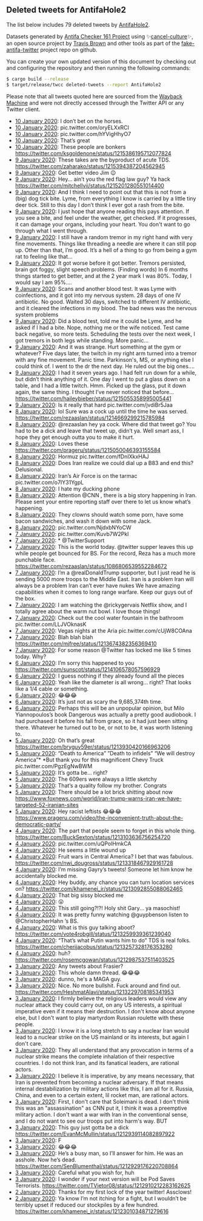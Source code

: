 ## Deleted tweets for AntifaHole2

The list below includes 79 deleted tweets by
[AntifaHole2](https://twitter.com/AntifaHole2).



Datasets generated by [Antifa Checker 161 Project](https://twitter.com/antifacheck161) using ✨[cancel-culture](https://github.com/travisbrown/cancel-culture)✨, an open source project by 
[Travis Brown](https://twitter.com/travisbrown) and other tools as part of the 
[fake-antifa-twitter](https://github.com/antifacheck161/fake-antifa-twitter) project repo on github.

You can create your own updated version of this document by checking out and configuring the
repository and then running the following commands:

```bash
$ cargo build --release
$ target/release/twcc deleted-tweets --report AntifaHole2
```

Please note that all tweets quoted here are sourced from the
[Wayback Machine](https://web.archive.org) and were not directly accessed through the Twitter API or
any Twitter client.

* [10 January 2020](https://web.archive.org/web/20200112144352/https://twitter.com/AntifaHole2/status/1215398872060715014): I don’t bet on the horses. <!--1215647574046146560-->
* [10 January 2020](https://web.archive.org/web/20200111100723/https://twitter.com/AntifaHole2/status/1215640967547695104): pic.twitter.com/oryELXxRCI <!--1215640967547695104-->
* [10 January 2020](https://web.archive.org/web/20200111172525/https://twitter.com/AntifaHole2/status/1215457207208366081): pic.twitter.com/hYVigHhyO7 <!--1215457207208366081-->
* [10 January 2020](https://web.archive.org/web/20200113213914/https://twitter.com/AntifaHole2/status/1215426790237315072): That’s great <!--1215431789600178178-->
* [10 January 2020](https://web.archive.org/web/20200113213914/https://twitter.com/AntifaHole2/status/1215426790237315072): These people are bonkers https://twitter.com/ksgoldenone/status/1215386195712077824 <!--1215426790237315072-->
* [ 9 January 2020](https://web.archive.org/web/20200112103606/https://twitter.com/AntifaHole2/status/1215420601856405504): These takes are the byproduct of acute TDS. https://twitter.com/zaharako/status/1215394387204562945 <!--1215420601856405504-->
* [ 9 January 2020](https://web.archive.org/web/20200112144352/https://twitter.com/AntifaHole2/status/1215398872060715014): Get better video Jim 😉 <!--1215398872060715014-->
* [ 9 January 2020](https://web.archive.org/web/20200110231559/https://twitter.com/AntifaHole2/status/1215397966841876480): Hey... ain’t you the red flag law guy?  Ya hack https://twitter.com/mitchellvii/status/1215201280551014400 <!--1215397966841876480-->
* [ 9 January 2020](https://web.archive.org/web/20200110231907/https://twitter.com/AntifaHole2/status/1215169298081230849): And I think I need to point out that this is not from a (big) dog tick bite.  Lyme, from everything I know is carried by a little tiny deer tick.  Still to this day I don’t think I ever got a rash from the bite. <!--1215171229788856320-->
* [ 9 January 2020](https://web.archive.org/web/20200110231907/https://twitter.com/AntifaHole2/status/1215169298081230849): I just hope that anyone reading this pays attention.  If you see a bite, and feel under the weather, get checked.  If it progresses, it can damage your organs, including your heart.  You don't want to go through what I went through. <!--1215169306738249728-->
* [ 9 January 2020](https://web.archive.org/web/20200110231907/https://twitter.com/AntifaHole2/status/1215169298081230849): I still have a random tremor in my right hand with very fine movements.  Things like threading a needle are where it can still pop up.  Other than that, I’m good.  It’s a hell of a thing to go from being a gym rat to feeling like that... <!--1215169305366712320-->
* [ 9 January 2020](https://web.archive.org/web/20200110231907/https://twitter.com/AntifaHole2/status/1215169298081230849): It got worse before it got better.  Tremors persisted, brain got foggy, slight speech problems.  (Finding words) In 6 months things started to get better, and at the 2 year mark I was 80%.  Today, I would say I am 95%.... <!--1215169304204914689-->
* [ 9 January 2020](https://web.archive.org/web/20200110231907/https://twitter.com/AntifaHole2/status/1215169298081230849): Scans and another blood test.  It was Lyme with coinfections, and it got into my nervous system.  28 days of one IV antibiotic.  No good.  Waited 30 days, switched to different IV antibiotic, and it cleared the infections in my blood.  The bad news was the nervous system problems <!--1215169302803963904-->
* [ 9 January 2020](https://web.archive.org/web/20200110231907/https://twitter.com/AntifaHole2/status/1215169298081230849): Did a blood test, told me it could be Lyme, and he asked if I had a bite.  Nope, nothing me or the wife noticed.  Test came back negative, so more tests.  Scheduling the tests over the next week, I got tremors in both legs while standing.  More panic... <!--1215169301822484480-->
* [ 9 January 2020](https://web.archive.org/web/20200110231907/https://twitter.com/AntifaHole2/status/1215169298081230849): And it was strange.  Hurt something at the gym or whatever?  Five days later, the twitch in my right arm turned into a tremor with any fine movement.  Panic time.  Parkinson's, MS, or anything else I could think of.  I went to the dr the next day. He ruled out the big ones.... <!--1215169300757127168-->
* [ 9 January 2020](https://web.archive.org/web/20200110231907/https://twitter.com/AntifaHole2/status/1215169298081230849): I had it seven years ago.  I had felt run down for a while, but didn’t think anything of it.  One day I went to put a glass down on a table, and I had a little twitch.  Hmm.  Picked up the glass, put it down again, the same thing.  I thought I’ve never noticed that before... https://twitter.com/haileybieber/status/1215055358995005441 <!--1215169298081230849-->
* [ 9 January 2020](https://web.archive.org/web/20200110163852/https://twitter.com/AntifaHole2/status/1215152384436994048): Is it really that hard pic.twitter.com/jvdiBr5Jaa <!--1215152384436994048-->
* [ 8 January 2020](https://web.archive.org/web/20200112103244/https://twitter.com/AntifaHole2/status/1215057390095257605): lol  Sure was a cock up until the time he was served. https://twitter.com/rezaaslan/status/1214669299215785984 <!--1215057390095257605-->
* [ 8 January 2020](https://web.archive.org/web/20200113140847/https://twitter.com/AntifaHole2/status/1215054884179009536): @rezaaslan  hey ya cock.  Where did that tweet go?  You had to be a dick and leave that tweet up, didn’t ya.  Well smart ass, I hope they get enough outta you to make it hurt. <!--1215054884179009536-->
* [ 8 January 2020](https://web.archive.org/web/20200111142003/https://twitter.com/AntifaHole2/status/1215053726878179328): Loves these https://twitter.com/prageru/status/1215050046393155584 <!--1215053726878179328-->
* [ 8 January 2020](https://web.archive.org/web/20200110094850/https://twitter.com/AntifaHole2/status/1214730266532597760): Hormuz pic.twitter.com/fDnIXkxHAJ <!--1214730266532597760-->
* [ 8 January 2020](https://web.archive.org/web/20200111072401/https://twitter.com/AntifaHole2/status/1214721014640320512): Does Iran realize we could dial up a B83 and end this?  Delusional. <!--1214721014640320512-->
* [ 8 January 2020](https://web.archive.org/web/20200110234401/https://twitter.com/AntifaHole2/status/1214713948169277440): Iran’s Air Force is on the tarmac pic.twitter.com/o7IY31YgpL <!--1214713948169277440-->
* [ 8 January 2020](https://web.archive.org/web/20200111130209/https://twitter.com/AntifaHole2/status/1214705619258814465): I hate my ducking phone <!--1214705619258814465-->
* [ 8 January 2020](https://web.archive.org/web/20200110181458/https://twitter.com/AntifaHole2/status/1214702184266379266): Attention  @CNN , there is a big story happening in Iran.  Please sent your entire reporting staff over there to let us know what’s happening. <!--1214702184266379266-->
* [ 8 January 2020](https://web.archive.org/web/20200113165540/https://twitter.com/AntifaHole2/status/1214699612935725057): They clowns should watch some porn, have some bacon sandwiches, and wash it down with some Jack. <!--1214699612935725057-->
* [ 8 January 2020](https://web.archive.org/web/20200110214712/https://twitter.com/AntifaHole2/status/1214699121027760128): pic.twitter.com/NjdxbNYoCW <!--1214699121027760128-->
* [ 7 January 2020](https://web.archive.org/web/20200112224757/https://twitter.com/AntifaHole2/status/1214698135332773890): pic.twitter.com/Kuvb7W2Pkl <!--1214698135332773890-->
* [ 7 January 2020](https://web.archive.org/web/20200113194727/https://twitter.com/AntifaHole2/status/1214679613030445056): *  @TwitterSupport <!--1214680035015221249-->
* [ 7 January 2020](https://web.archive.org/web/20200113194727/https://twitter.com/AntifaHole2/status/1214679613030445056): This is the world today.   @twitter  supper leaves this up while people get bounced for BS.    For the record, Reza has a much more punchable face.  https://twitter.com/rezaaslan/status/1086806539552284672 <!--1214679613030445056-->
* [ 7 January 2020](https://web.archive.org/web/20200113151144/https://twitter.com/AntifaHole2/status/1214417798295965696): I’m a  @realDonaldTrump  supporter, but I just read he is sending 5000 more troops to the Middle East.  Iran is a problem Iran will always be a problem Iran can’t ever have nukes  We have amazing capabilities when it comes to long range warfare.  Keep our guys out of the box. <!--1214417798295965696-->
* [ 7 January 2020](https://web.archive.org/web/20200113101710/https://twitter.com/AntifaHole2/status/1214414725116825600): I am watching the  @rickygervais  Netflix show, and I totally agree about the warm nut bowl.  I love those things! <!--1214414725116825600-->
* [ 7 January 2020](https://web.archive.org/web/20200112140927/https://twitter.com/AntifaHole2/status/1214402555800936448): Check out the cool water fountain in the bathroom pic.twitter.com/LLJVOknasK <!--1214402989173157893-->
* [ 7 January 2020](https://web.archive.org/web/20200112140927/https://twitter.com/AntifaHole2/status/1214402555800936448): Vegas nights at the Aria pic.twitter.com/cUjW8COAna <!--1214402555800936448-->
* [ 7 January 2020](https://web.archive.org/web/20200110170459/https://twitter.com/AntifaHole2/status/1214387136474046465): Blah blah blah https://twitter.com/mjfree/status/1213674382356369410 <!--1214387136474046465-->
* [ 7 January 2020](https://web.archive.org/web/20200113124523/https://twitter.com/AntifaHole2/status/1214355222111215616): For some reason  @Twitter  has locked me like 5 times today.  Why? <!--1214355222111215616-->
* [ 6 January 2020](https://web.archive.org/web/20200110082927/https://twitter.com/AntifaHole2/status/1214112731793698822): I’m sorry this happened to you https://twitter.com/sunscot/status/1214106578057596929 <!--1214112731793698822-->
* [ 6 January 2020](https://web.archive.org/web/20200110164434/https://twitter.com/AntifaHole2/status/1214106233386536960): I guess nothing if they already found all the pieces <!--1214106233386536960-->
* [ 6 January 2020](https://web.archive.org/web/20200112072537/https://twitter.com/AntifaHole2/status/1214053697698828288): Yeah like the diameter is all wrong... right?  That looks like a 1/4 cable or something. <!--1214053697698828288-->
* [ 6 January 2020](https://web.archive.org/web/20200112184749/https://twitter.com/AntifaHole2/status/1214041036152070144): 😂😂😂 <!--1214041036152070144-->
* [ 6 January 2020](https://web.archive.org/web/20200112223951/https://twitter.com/AntifaHole2/status/1214038951893360641): It’s just not as scary the 9,685,374th time. <!--1214038951893360641-->
* [ 6 January 2020](https://web.archive.org/web/20200113232231/https://twitter.com/AntifaHole2/status/1214038626998337537): Perhaps this will be an unpopular opinion, but Milo Yiannopoulos’s book Dangerous was actually a pretty good audiobook.  I had purchased it before his fall from grace, so it had just been sitting there.    Whatever he turned out to be, or not to be, it was worth listening to. <!--1214038626998337537-->
* [ 5 January 2020](https://web.archive.org/web/20200110031204/https://twitter.com/AntifaHole2/status/1213953326942969857): Oh that’s great https://twitter.com/bryguy59er/status/1213930420166963206 <!--1213953326942969857-->
* [ 5 January 2020](https://web.archive.org/web/20200110043521/https://twitter.com/AntifaHole2/status/1213872466726141958): “Death to America” ”Death to infidels” “We will destroy America”*  *But thank you for this magnificent Chevy Truck pic.twitter.com/PgzEgNwBWM <!--1213872466726141958-->
* [ 5 January 2020](https://web.archive.org/web/20200112064930/https://twitter.com/AntifaHole2/status/1213665202270400512): It’s gotta be... right? <!--1213665202270400512-->
* [ 5 January 2020](https://web.archive.org/web/20200110091535/https://twitter.com/AntifaHole2/status/1213662688175382528): The 609ers were always a little sketchy <!--1213662688175382528-->
* [ 5 January 2020](https://web.archive.org/web/20200110105722/https://twitter.com/AntifaHole2/status/1213625202447388678): That’s a quality follow my brother.  Congrats <!--1213625202447388678-->
* [ 5 January 2020](https://web.archive.org/web/20200113040828/https://twitter.com/AntifaHole2/status/1213624273551724547): There should be a lot brick shitting about now https://www.foxnews.com/world/iran-trump-warns-iran-we-have-targeted-52-iranian-sites <!--1213624273551724547-->
* [ 5 January 2020](https://web.archive.org/web/20200110063120/https://twitter.com/AntifaHole2/status/1213620106430996480): Hey racist leftists 😂😂😂 https://www.prageru.com/video/the-inconvenient-truth-about-the-democratic-party/ <!--1213620106430996480-->
* [ 4 January 2020](https://web.archive.org/web/20200111120526/https://twitter.com/AntifaHole2/status/1213478780506955776): The part that people seem to forget in this whole thing. https://twitter.com/BuckSexton/status/1213103636756254720 <!--1213478780506955776-->
* [ 4 January 2020](https://web.archive.org/web/20200112133506/https://twitter.com/AntifaHole2/status/1213460616926683137): pic.twitter.com/uQPolHmkCA <!--1213460616926683137-->
* [ 4 January 2020](https://web.archive.org/web/20200106044137/https://twitter.com/AntifaHole2/status/1213320316325433344): He seems a little wound up <!--1213320316325433344-->
* [ 4 January 2020](https://web.archive.org/web/20200109171412/https://twitter.com/AntifaHole2/status/1213319649607241729): Fruit wars in Central America?  I bet that was fabulous. https://twitter.com/nwi_dougross/status/1213318467929161728 <!--1213319649607241729-->
* [ 4 January 2020](https://web.archive.org/web/20200113071458/https://twitter.com/AntifaHole2/status/1213269662294855681): I’m missing Gayry’s tweets!  Someone let him know he accidentally blocked me. <!--1213269662294855681-->
* [ 4 January 2020](https://web.archive.org/web/20200104064459/https://twitter.com/AntifaHole2/status/1213268863003119618): Hey buddy, any chance you can turn location services on? https://twitter.com/khamenei_ir/status/1213092855088062465 <!--1213268863003119618-->
* [ 4 January 2020](https://web.archive.org/web/20200112194150/https://twitter.com/AntifaHole2/status/1213266026332381184): That big sissy blocked me <!--1213266026332381184-->
* [ 4 January 2020](https://web.archive.org/web/20200110133410/https://twitter.com/AntifaHole2/status/1213265237107003393): 😮 <!--1213265237107003393-->
* [ 4 January 2020](https://web.archive.org/web/20200106141141/https://twitter.com/AntifaHole2/status/1213264593121894401): This still going?!?!   Holy shit Gary... ya masochist! <!--1213264593121894401-->
* [ 4 January 2020](https://web.archive.org/web/20200108193315/https://twitter.com/AntifaHole2/status/1213263594445557763): It was pretty funny watching  @guypbenson  listen to  @ChristopherHahn ’s BS. <!--1213263594445557763-->
* [ 4 January 2020](https://web.archive.org/web/20200113180221/https://twitter.com/AntifaHole2/status/1213261355719024641): What is this guy talking aboot? https://twitter.com/vote4robgill/status/1213259939361239040 <!--1213261355719024641-->
* [ 4 January 2020](https://web.archive.org/web/20200106162821/https://twitter.com/AntifaHole2/status/1213260952126271488): “That’s what Putin wants him to do”  TDS is real folks. https://twitter.com/cherijacobus/status/1213257328176353280 <!--1213260952126271488-->
* [ 4 January 2020](https://web.archive.org/web/20200110170639/https://twitter.com/AntifaHole2/status/1213250806889234437): huh? https://twitter.com/rosemcgowan/status/1212987537511403525 <!--1213250806889234437-->
* [ 3 January 2020](https://web.archive.org/web/20200110082736/https://twitter.com/AntifaHole2/status/1213246953544396800): Any tweets about Frasier? <!--1213246953544396800-->
* [ 3 January 2020](https://web.archive.org/web/20200113023114/https://twitter.com/AntifaHole2/status/1213240581452959744): This whole damn thread.  😂😂😂 <!--1213240581452959744-->
* [ 3 January 2020](https://web.archive.org/web/20200110164030/https://twitter.com/AntifaHole2/status/1213235810616664064): dunno, he's a MAGA guy. <!--1213235810616664064-->
* [ 3 January 2020](https://web.archive.org/web/20200109122209/https://twitter.com/AntifaHole2/status/1213235310462734338): Nice.    No more bullshit.   Fuck around and find out. https://twitter.com/HeshmatAlavi/status/1213229708185341953 <!--1213235310462734338-->
* [ 3 January 2020](https://web.archive.org/web/20200110020502/https://twitter.com/AntifaHole2/status/1213145626705367049): I firmly believe the religious leaders would view any nuclear attack they could carry out, on any US interests, a spiritual imperative even if it means their destruction. I don't know about anyone else, but I don't want to play martyrdom Russian roulette with these people. <!--1213146309781274627-->
* [ 3 January 2020](https://web.archive.org/web/20200110020502/https://twitter.com/AntifaHole2/status/1213145626705367049): I know it is a long stretch to say a nuclear Iran would lead to a nuclear strike on the US mainland or its interests, but again I don't care. <!--1213145923318091777-->
* [ 3 January 2020](https://web.archive.org/web/20200110020502/https://twitter.com/AntifaHole2/status/1213145626705367049): They all understand that any provocation in terms of a nuclear strike means the complete inhalation of their respective countries. I do not think Iran, and its fanatical leaders, are rational actors. <!--1213145809707061248-->
* [ 3 January 2020](https://web.archive.org/web/20200110020502/https://twitter.com/AntifaHole2/status/1213145626705367049): I believe it is imperative, by any means necessary, that Iran is prevented from becoming a nuclear adversary. If that means internal destabilization by military actions like this, I am all for it.   Russia, China, and even to a certain extent, lil rocket man, are rational actors. <!--1213145723723829249-->
* [ 3 January 2020](https://web.archive.org/web/20200110020502/https://twitter.com/AntifaHole2/status/1213145626705367049): First, I don't care that Soleimani is dead. I don't think this was an "assassination" as CNN put it, I think it was a preemptive military action.   I don't want a war with Iran in the conventional sense, and I do not want to see our troops put into harm's way.  BUT <!--1213145626705367049-->
* [ 3 January 2020](https://web.archive.org/web/20200112155851/https://twitter.com/AntifaHole2/status/1212940023810723840): This guy just gotta be a dick https://twitter.com/EvanMcMullin/status/1212939114082897922 <!--1212940023810723840-->
* [ 3 January 2020](https://web.archive.org/web/20200109192242/https://twitter.com/AntifaHole2/status/1212936380571107329): F <!--1212936380571107329-->
* [ 3 January 2020](https://web.archive.org/web/20200105162347/https://twitter.com/AntifaHole2/status/1212935895462170624): 😂😂😂 <!--1212935895462170624-->
* [ 3 January 2020](https://web.archive.org/web/20200108190245/https://twitter.com/AntifaHole2/status/1212932527448571904): He’s a busy man, so I’ll answer for him.  He was an asshole.  Now he’s dead. https://twitter.com/SenBlumenthal/status/1212929176220708864 <!--1212932527448571904-->
* [ 3 January 2020](https://web.archive.org/web/20200111210819/https://twitter.com/AntifaHole2/status/1212932032235474945): Careful what you wish for, huh <!--1212932032235474945-->
* [ 3 January 2020](https://web.archive.org/web/20200108232541/https://twitter.com/AntifaHole2/status/1212920644633055238): I wonder if your next version will be Pod Saves Terrorists. https://twitter.com/TVietor08/status/1212910212283162625 <!--1212920644633055238-->
* [ 2 January 2020](https://web.archive.org/web/20200109145911/https://twitter.com/AntifaHole2/status/1212783425586900992): Thanks for my first lock of the year twitter!    Assclows! <!--1212783425586900992-->
* [ 2 January 2020](https://web.archive.org/web/20200104140106/https://twitter.com/AntifaHole2/status/1212536135479701504): Ya know I’m not itching for a fight, but I wouldn’t be terribly upset if reduced our stockpiles by a few hundred. https://twitter.com/khamenei_ir/status/1212301034871279616 <!--1212536135479701504-->
